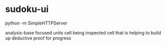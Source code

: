 # sudoku-ui
python -m SimpleHTTPServer



analysis-base
focused units
cell being inspected
cell that is helping to build up deductive proof for progress